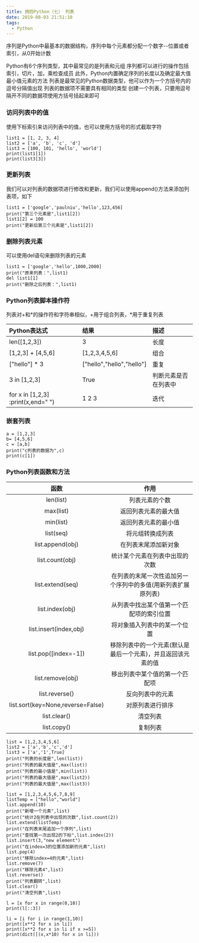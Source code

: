 ```yaml
---
title: 拥抱Python（七） 列表
date: 2019-08-03 21:51:10
tags:
  - Python
---
```

序列是Python中最基本的数据结构，序列中每个元素都分配一个数字--位置或者索引，从0开始计数
<!--more-->
Python有6个序列类型，其中最常见的是列表和元组
序列都可以进行的操作包括索引，切片，加，乘检查成员
此外，Python内置确定序列的长度以及确定最大值最小值元素的方法
列表是最常见的Python数据类型，他可以作为一个方括号内的逗号分隔值出现
列表的数据项不需要具有相同的类型
创建一个列表，只要用逗号隔开不同的数据项使用方括号括起来即可

### 访问列表中的值

使用下标索引来访问列表中的值，也可以使用方括号的形式截取字符

```
list1 = [1, 2, 3, 4]
list2 = ['a', 'b', 'c', 'd']
list3 = [100, 101, 'hello', 'world']
print(list1[1])
print(list3[3])
```

### 更新列表

我们可以对列表的数据项进行修改和更新，我们可以使用append()方法来添加列表项，如下

```
list1 = ['google','paulniu','hello',123,456]
print("第三个元素是",list1[2])
list1[2] = 100
print("更新后第三个元素是",list1[2])
```

### 删除列表元素

可以使用del语句来删除列表的元素

```
list1 = ['google','hello',1000,2000]
print("原来列表：",list1)
del list1[1]
print("删除之后列表：",list1)
```

### Python列表脚本操作符

列表对+和*的操作符和字符串相似，+用于组合列表，*用于重复列表

| Python表达式 | 结果 | 描述 |
| :---| :---| :---|
|len([1,2,3]) | 3 | 长度 |
|[1,2,3] + [4,5,6] | [1,2,3,4,5,6] | 组合 |
|["hello"] * 3 | ["hello","hello","hello"] | 重复 |
|3 in [1,2,3] | True | 判断元素是否在列表中 |
|for x in [1,2,3] :print(x,end=" ") | 1 2 3 | 迭代 |

### 嵌套列表
```
a = [1,2,3]
b= [4,5,6]
c = [a,b]
print("c列表的数据为",c)
print(c[1])
```

### Python列表函数和方法

|函数|作用|
|:---:|:---:|
|len(list)|列表元素的个数|
|max(list)|返回列表元素的最大值|
|min(list)|返回列表元素的最小值|
|list(seq)|将元组转换成列表|
|list.append(obj)|在列表末尾添加新对象|
|list.count(obj)|统计某个元素在列表中出现的次数|
|list.extend(seq)|在列表的末尾一次性追加另一个序列中的多值(用新列表扩展原列表)|
|list.index(obj)|从列表中找出某个值第一个匹配项的索引位置|
|list.insert(index,obj)|将对象插入列表中的某一个位置|
|list.pop([index=-1])|移除列表中的一个元素(默认是最后一个元素)，并且返回该元素的值|
|list.remove(obj)|移出列表中某个值的第一个匹配项|
|list.reverse()|反向列表中的元素|
|list.sort(key=None,reverse=False)|对原列表进行排序|
|list.clear()|清空列表|
|list.copy()|复制列表|

```
list = [1,2,3,4,5,6]
list2 = ['a','b','c','d']
list3 = ['a','1',True]
print("列表的长度是",len(list))
print("列表的最大值是",max(list))
print("列表的最小值是",min(list))
print("列表的最大值是",max(list2))
print("列表的最大值是",max(list3))

list = [1,2,3,4,5,6,7,8,9]
listTemp = ["hello","world"]
list.append(10)
print("新增一个元素",list)
print("统计2在列表中出现的次数",list.count(2))
list.extend(listTemp)
print("在列表末尾追加一个序列",list)
print("查找第一次出现2的下标",list.index(2))
list.insert(3,"new element")
print("在index=3的位置添加新的元素",list)
list.pop(4)
print("移除index=4的元素",list)
list.remove(7)
print("移除元素4",list)
list.reverse()
print("列表翻转",list)
list.clear()
print("清空列表",list)

l = [x for x in range(0,10)]
print(l[::3])

li = [i for i in range(1,10)]
print([x**2 for x in li])
print([x**2 for x in li if x >=5])
print(dict([(x,x*10) for x in li]))
```

